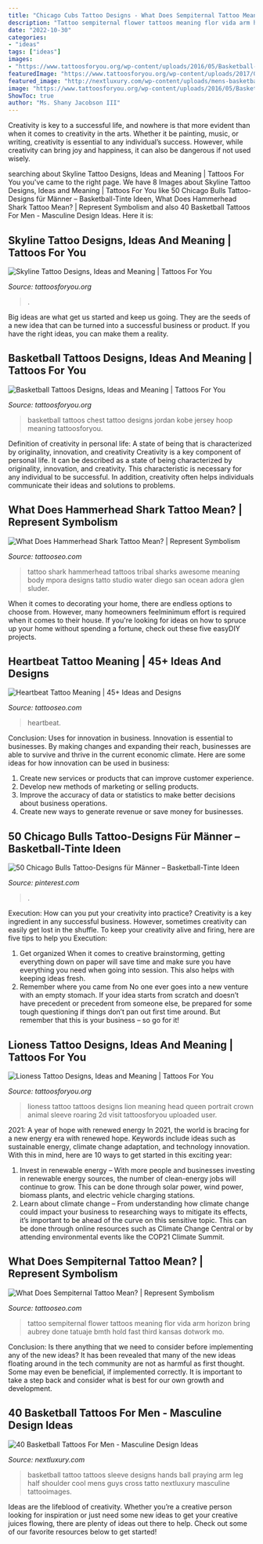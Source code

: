 ```yaml
---
title: "Chicago Cubs Tattoo Designs - What Does Sempiternal Tattoo Mean?"
description: "Tattoo sempiternal flower tattoos meaning flor vida arm horizon bring aubrey done tatuaje bmth hold fast third kansas dotwork mo"
date: "2022-10-30"
categories:
- "ideas"
tags: ["ideas"]
images:
- "https://www.tattoosforyou.org/wp-content/uploads/2016/05/Basketball-Tattoos-on-Chest.jpg"
featuredImage: "https://www.tattoosforyou.org/wp-content/uploads/2017/09/Lioness-Tattoos.jpg"
featured_image: "http://nextluxury.com/wp-content/uploads/mens-basketball-tattoo-ideas-on-arm.jpg"
image: "https://www.tattoosforyou.org/wp-content/uploads/2016/05/Basketball-Tattoos-on-Chest.jpg"
ShowToc: true
author: "Ms. Shany Jacobson III"
---
```



Creativity is key to a successful life, and nowhere is that more evident than when it comes to creativity in the arts. Whether it be painting, music, or writing, creativity is essential to any individual’s success. However, while creativity can bring joy and happiness, it can also be dangerous if not used wisely.

	

		
searching about Skyline Tattoo Designs, Ideas and Meaning | Tattoos For You you've came to the right page. We have 8 Images about Skyline Tattoo Designs, Ideas and Meaning | Tattoos For You like 50 Chicago Bulls Tattoo-Designs für Männer – Basketball-Tinte Ideen, What Does Hammerhead Shark Tattoo Mean? | Represent Symbolism and also 40 Basketball Tattoos For Men - Masculine Design Ideas. Here it is:
		
    
## Skyline Tattoo Designs, Ideas And Meaning | Tattoos For You

<img loading=lazy src="https://www.tattoosforyou.org/wp-content/uploads/2017/09/Skyline-Tattoo-Photos.jpg" onerror="this.onerror=null;this.src='https://tse1.mm.bing.net/th?id=OIP.o8eKP_M-MYZimDA8537d7QHaHa&amp;pid=15.1';" alt="Skyline Tattoo Designs, Ideas and Meaning | Tattoos For You">

_Source: tattoosforyou.org_

>. 

	

Big ideas are what get us started and keep us going. They are the seeds of a new idea that can be turned into a successful business or product. If you have the right ideas, you can make them a reality.

    
## Basketball Tattoos Designs, Ideas And Meaning | Tattoos For You

<img loading=lazy src="https://www.tattoosforyou.org/wp-content/uploads/2016/05/Basketball-Tattoos-on-Chest.jpg" onerror="this.onerror=null;this.src='https://tse1.mm.bing.net/th?id=OIP.qcsFjq2_1DQlNkRWlmU8EwHaHa&amp;pid=15.1';" alt="Basketball Tattoos Designs, Ideas and Meaning | Tattoos For You">

_Source: tattoosforyou.org_

>basketball tattoos chest tattoo designs jordan kobe jersey hoop meaning tattoosforyou. 

	

Definition of creativity in personal life: A state of being that is characterized by originality, innovation, and creativity
Creativity is a key component of personal life. It can be described as a state of being characterized by originality, innovation, and creativity. This characteristic is necessary for any individual to be successful. In addition, creativity often helps individuals communicate their ideas and solutions to problems.

    
## What Does Hammerhead Shark Tattoo Mean? | Represent Symbolism

<img loading=lazy src="https://www.tattooseo.com/wp-content/uploads/2018/05/Hammerhead-Shark-Tattoo-Meaning-33.jpg" onerror="this.onerror=null;this.src='https://tse4.mm.bing.net/th?id=OIP.5FUw2fRwdoTs9zHXi5ASPgAAAA&amp;pid=15.1';" alt="What Does Hammerhead Shark Tattoo Mean? | Represent Symbolism">

_Source: tattooseo.com_

>tattoo shark hammerhead tattoos tribal sharks awesome meaning body mpora designs tatto studio water diego san ocean adora glen sluder. 

	

When it comes to decorating your home, there are endless options to choose from. However, many homeowners feelminimum effort is required when it comes to their house. If you're looking for ideas on how to spruce up your home without spending a fortune, check out these five easyDIY projects.

    
## Heartbeat Tattoo Meaning | 45+ Ideas And Designs

<img loading=lazy src="https://www.tattooseo.com/wp-content/uploads/2017/02/Heartbeat-Tattoo-Meaning-4.jpg" onerror="this.onerror=null;this.src='https://tse4.mm.bing.net/th?id=OIP.z-Hm-bHJpUOUTn2x_ViZgwAAAA&amp;pid=15.1';" alt="Heartbeat Tattoo Meaning | 45+ Ideas and Designs">

_Source: tattooseo.com_

>heartbeat. 

	

Conclusion: Uses for innovation in business.
Innovation is essential to businesses. By making changes and expanding their reach, businesses are able to survive and thrive in the current economic climate. Here are some ideas for how innovation can be used in business:
1. Create new services or products that can improve customer experience.
2. Develop new methods of marketing or selling products.
3. Improve the accuracy of data or statistics to make better decisions about business operations.
4. Create new ways to generate revenue or save money for businesses.

    
## 50 Chicago Bulls Tattoo-Designs Für Männer – Basketball-Tinte Ideen

<img loading=lazy src="https://i.pinimg.com/736x/28/7e/88/287e88f91fecd2015b4b88d5df4bf6a3.jpg" onerror="this.onerror=null;this.src='https://tse4.mm.bing.net/th?id=OIP.D8Z7KomuUDztmtIMzs0hcwHaHa&amp;pid=15.1';" alt="50 Chicago Bulls Tattoo-Designs für Männer – Basketball-Tinte Ideen">

_Source: pinterest.com_

>. 

	

Execution: How can you put your creativity into practice?
Creativity is a key ingredient in any successful business. However, sometimes creativity can easily get lost in the shuffle. To keep your creativity alive and firing, here are five tips to help you Execution:
1. Get organized
When it comes to creative brainstorming, getting everything down on paper will save time and make sure you have everything you need when going into session. This also helps with keeping ideas fresh.
2. Remember where you came from
No one ever goes into a new venture with an empty stomach. If your idea starts from scratch and doesn’t have precedent or precedent from someone else, be prepared for some tough questioning if things don’t pan out first time around. But remember that this is your business – so go for it!

    
## Lioness Tattoo Designs, Ideas And Meaning | Tattoos For You

<img loading=lazy src="https://www.tattoosforyou.org/wp-content/uploads/2017/09/Lioness-Tattoos.jpg" onerror="this.onerror=null;this.src='https://tse3.mm.bing.net/th?id=OIP.hu9Xzsqf-8nrvG-MVUO4tAHaJ4&amp;pid=15.1';" alt="Lioness Tattoo Designs, Ideas and Meaning | Tattoos For You">

_Source: tattoosforyou.org_

>lioness tattoo tattoos designs lion meaning head queen portrait crown animal sleeve roaring 2d visit tattoosforyou uploaded user. 

	

2021: A year of hope with renewed energy
In 2021, the world is bracing for a new energy era with renewed hope. Keywords include ideas such as sustainable energy, climate change adaptation, and technology innovation. With this in mind, here are 10 ways to get started in this exciting year:
1. Invest in renewable energy – With more people and businesses investing in renewable energy sources, the number of clean-energy jobs will continue to grow. This can be done through solar power, wind power, biomass plants, and electric vehicle charging stations.
2. Learn about climate change – From understanding how climate change could impact your business to researching ways to mitigate its effects, it’s important to be ahead of the curve on this sensitive topic. This can be done through online resources such as Climate Change Central or by attending environmental events like the COP21 Climate Summit.

    
## What Does Sempiternal Tattoo Mean? | Represent Symbolism

<img loading=lazy src="https://www.tattooseo.com/wp-content/uploads/2018/08/Sempiternal-Tattoo-Meaning-8.jpg" onerror="this.onerror=null;this.src='https://tse4.mm.bing.net/th?id=OIP.fvemAaK4z-_BGumVQAv5jAAAAA&amp;pid=15.1';" alt="What Does Sempiternal Tattoo Mean? | Represent Symbolism">

_Source: tattooseo.com_

>tattoo sempiternal flower tattoos meaning flor vida arm horizon bring aubrey done tatuaje bmth hold fast third kansas dotwork mo. 

	

Conclusion: Is there anything that we need to consider before implementing any of the new ideas?
It has been revealed that many of the new ideas floating around in the tech community are not as harmful as first thought. Some may even be beneficial, if implemented correctly. It is important to take a step back and consider what is best for our own growth and development.

    
## 40 Basketball Tattoos For Men - Masculine Design Ideas

<img loading=lazy src="http://nextluxury.com/wp-content/uploads/mens-basketball-tattoo-ideas-on-arm.jpg" onerror="this.onerror=null;this.src='https://tse2.mm.bing.net/th?id=OIP.-zRVoJhSUchnNKctYDIQUQHaJQ&amp;pid=15.1';" alt="40 Basketball Tattoos For Men - Masculine Design Ideas">

_Source: nextluxury.com_

>basketball tattoo tattoos sleeve designs hands ball praying arm leg half shoulder cool mens guys cross tatto nextluxury masculine tattooimages. 

	

Ideas are the lifeblood of creativity. Whether you’re a creative person looking for inspiration or just need some new ideas to get your creative juices flowing, there are plenty of ideas out there to help. Check out some of our favorite resources below to get started!

